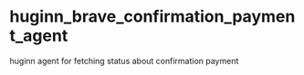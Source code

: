 # huginn_brave_confirmation_payment_agent
huginn agent for fetching status about confirmation payment
